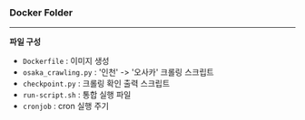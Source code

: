 ### Docker Folder
---
**파일 구성**
* ```Dockerfile``` : 이미지 생성
* ```osaka_crawling.py``` : '인천' -> '오사카' 크롤링 스크립트
* ```checkpoint.py``` : 크롤링 확인 출력 스크립트
* ```run-script.sh``` : 통합 실행 파일
* ```cronjob``` : cron 실행 주기
